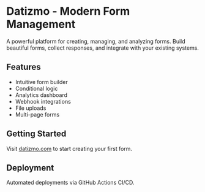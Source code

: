 # Datizmo - Modern Form Management

A powerful platform for creating, managing, and analyzing forms. Build beautiful forms, collect responses, and integrate with your existing systems.

## Features

- Intuitive form builder
- Conditional logic
- Analytics dashboard
- Webhook integrations
- File uploads
- Multi-page forms

## Getting Started

Visit [datizmo.com](https://datizmo.com) to start creating your first form.

## Deployment

Automated deployments via GitHub Actions CI/CD.
